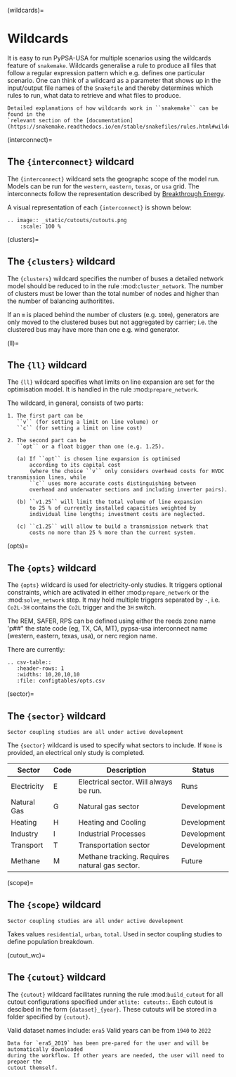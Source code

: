 (wildcards)=
# Wildcards

It is easy to run PyPSA-USA for multiple scenarios using the wildcards feature of `snakemake`.
Wildcards generalise a rule to produce all files that follow a regular expression pattern
which e.g. defines one particular scenario. One can think of a wildcard as a parameter that shows
up in the input/output file names of the `Snakefile` and thereby determines which rules to run,
what data to retrieve and what files to produce.

```{note}
Detailed explanations of how wildcards work in ``snakemake`` can be found in the
`relevant section of the [documentation](https://snakemake.readthedocs.io/en/stable/snakefiles/rules.html#wildcards).
```

(interconnect)=
## The `{interconnect}` wildcard

The `{interconnect}` wildcard sets the geographc scope of the model run. Models
can be run for the `western`, `eastern`, `texas`, or `usa` grid. The interconnects
follow the representation described by [Breakthrough Energy](https://breakthroughenergy.org/).

A visual representation of each `{interconnect}` is shown below:

```{eval-rst}
.. image:: _static/cutouts/cutouts.png
    :scale: 100 %
```

<!-- (simpl)=
## The ``{simpl}`` wildcard -->

<!-- The ``{simpl}`` wildcard specifies number of buses a detailed
network model should be pre-clustered to in the rule
:mod:`simplify_network` (before :mod:`cluster_network`). -->

(clusters)=
## The `{clusters}` wildcard

The `{clusters}` wildcard specifies the number of buses a detailed network model should be reduced to in the rule :mod:`cluster_network`.
The number of clusters must be lower than the total number of nodes and higher than the number of balancing authoritites.

If an `m` is placed behind the number of clusters (e.g. `100m`), generators are only moved to the clustered buses but not aggregated by carrier; i.e. the clustered bus may have more than one e.g. wind generator.

(ll)=
## The `{ll}` wildcard

The `{ll}` wildcard specifies what limits on
line expansion are set for the optimisation model.
It is handled in the rule :mod:`prepare_network`.

The wildcard, in general, consists of two parts:

    1. The first part can be
       ``v`` (for setting a limit on line volume) or
       ``c`` (for setting a limit on line cost)

    2. The second part can be
       ``opt`` or a float bigger than one (e.g. 1.25).

       (a) If ``opt`` is chosen line expansion is optimised
           according to its capital cost
           (where the choice ``v`` only considers overhead costs for HVDC transmission lines, while
           ``c`` uses more accurate costs distinguishing between
           overhead and underwater sections and including inverter pairs).

       (b) ``v1.25`` will limit the total volume of line expansion
           to 25 % of currently installed capacities weighted by
           individual line lengths; investment costs are neglected.

       (c) ``c1.25`` will allow to build a transmission network that
           costs no more than 25 % more than the current system.

(opts)=
## The `{opts}` wildcard

The `{opts}` wildcard is used for electricity-only studies. It triggers
optional constraints, which are activated in either :mod:`prepare_network` or
the :mod:`solve_network` step. It may hold multiple triggers separated by `-`,
i.e. `Co2L-3H` contains the `Co2L` trigger and the `3H` switch. 

The REM, SAFER, RPS can be defined using either the reeds zone name 'p##"
the state code (eg, TX, CA, MT), pypsa-usa interconnect name (western, eastern, texas, usa),
or nerc region name.

There are currently:

```{eval-rst}
.. csv-table::
   :header-rows: 1
   :widths: 10,20,10,10
   :file: configtables/opts.csv
```


(sector)=
## The `{sector}` wildcard

```{warning}
Sector coupling studies are all under active development
```

The `{sector}` wildcard is used to specify what sectors to include. If `None`
is provided, an electrical only study is completed.

| Sector      | Code | Description                                    | Status      |
|-------------|------|------------------------------------------------|-------------|
| Electricity | E    | Electrical sector. Will always be run.         | Runs        |
| Natural Gas | G    | Natural gas sector                             | Development |
| Heating     | H    | Heating and Cooling                            | Development |
| Industry    | I    | Industrial Processes                           | Development |
| Transport   | T    | Transportation sector                          | Development |
| Methane     | M    | Methane tracking. Requires natural gas sector. | Future      |

(scope)=
## The `{scope}` wildcard

```{warning}
Sector coupling studies are all under active development
```

Takes values `residential`, `urban`, `total`. Used in sector coupling studies to define
population breakdown.


(cutout_wc)=
## The `{cutout}` wildcard

The `{cutout}` wildcard facilitates running the rule :mod:`build_cutout`
for all cutout configurations specified under `atlite: cutouts:`. Each cutout
is descibed in the form `{dataset}_{year}`. These cutouts will be stored in a
folder specified by `{cutout}`.

Valid dataset names include: `era5`
Valid years can be from `1940` to `2022`

```{note}
Data for `era5_2019` has been pre-pared for the user and will be automatically downloaded
during the workflow. If other years are needed, the user will need to prepaer the
cutout themself.
```
